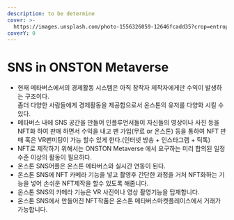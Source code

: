 ```yaml
---
description: to be determine
cover: >-
  https://images.unsplash.com/photo-1556326059-12646fcadd35?crop=entropy&cs=srgb&fm=jpg&ixid=MnwxOTcwMjR8MHwxfHNlYXJjaHwxfHxzbnN8ZW58MHx8fHwxNjM5MjUxMDM5&ixlib=rb-1.2.1&q=85
coverY: 0
---
```


# SNS in ONSTON Metaverse



* 현재 메타버스에서의 경제활동 시스템은 아직 창작자 제작자에게만  수익이 발생하는 구조이다. \
  좀더 다양한 사람들에게 경제활동을 제공함으로서 온스톤의 유저를 다양화 시킬 수 있다.                                                                                                  &#x20;
* 메타버스 내에 SNS 공간을 만들어 인플루언서들이 자신들의  영상이나 사진 등을 NFT화 하여  판매 하면서 수익을 내고 팬 가입(무료 or 온스톤) 등을 통하여 NFT 판매 혹은 VR팬미팅이 가능 할수 있게 한다.(인터넷 방송 + 인스타그램 + 틱톡)  &#x20;
* NFT로 제작하기 위해서는 ONSTON Metaverse 에서 요구하는 미리 합의된 일정 수준 이상의 활동이 필요하다.&#x20;
* 온스톤 SNS어플은 온스톤 메타버스와 실시간 연동이 된다.&#x20;
* 온스톤 SNS에 NFT 카메라 기능을 넣고 촬영후 간단한 과정을 거처 NFT화하는 기능을 넣어 손쉬운 NFT제작을 할수 있도록 해줍니다.&#x20;
* 온스톤 SNS의 카메라 기능은 VR 사진이나 영상 촬영기능을 탑재합니다.&#x20;
* 온스톤 SNS에서 만들어진 NFT작품은 온스톤 메타버스마켓플레이스에서 거래가 가능합니다.&#x20;
